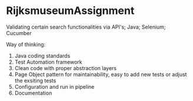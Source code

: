 # RijksmuseumAssignment
Validating certain search functionalities via API's; Java; Selenium; Cucumber

Way of thinking:
1. Java coding standards
2. Test Automation framework
3. Clean code with proper abstraction layers
4. Page Object pattern for maintainability, easy to add new tests or adjust the exsiting tests
5. Configuration and run in pipeline
6. Documentation
